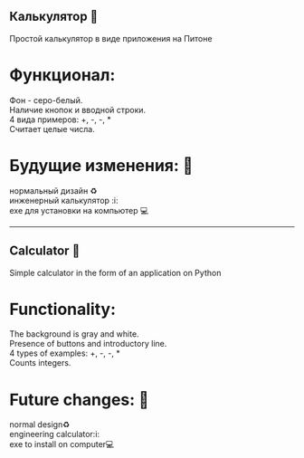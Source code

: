 ## Калькулятор :1234: 
Простой калькулятор в виде приложения на Питоне  

# Функционал:
Фон - серо-белый.  
Наличие кнопок и вводной строки.  
4 вида примеров: +, -, -, *  
Считает целые числа.  

# Будущие изменения: :memo:  
нормальный дизайн :recycle:   
инженерный калькулятор  :i:  
exe для установки на компьютер :computer:  

-----------------------------------------------------

## Calculator :1234:
Simple calculator in the form of an application on Python  

# Functionality:  
The background is gray and white.  
Presence of buttons and introductory line.  
4 types of examples: +, -, -, *  
Counts integers.  

# Future changes: :memo:  
normal design:recycle:  
engineering calculator:i:  
exe to install on computer:computer:  

